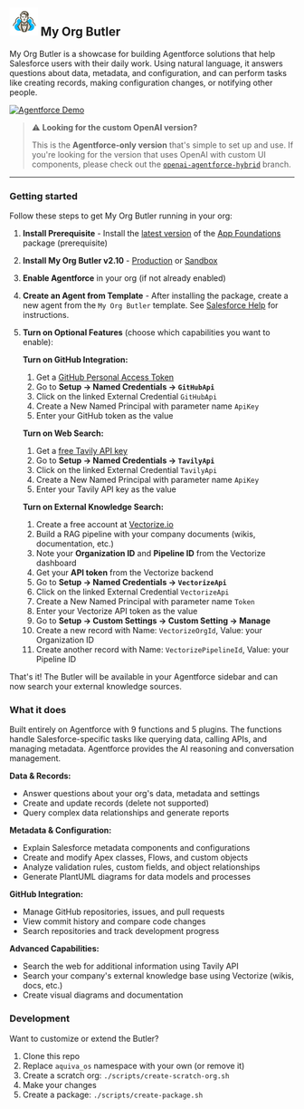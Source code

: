 ## <img src="resources/logo.png" width="50"/> My Org Butler

My Org Butler is a showcase for building Agentforce solutions that help Salesforce users with their daily work. Using natural language, it answers questions about data, metadata, and configuration, and can perform tasks like creating records, making configuration changes, or notifying other people.

[![Agentforce Demo](http://img.youtube.com/vi/_pz1rgWpDXU/hqdefault.jpg)](https://youtu.be/_pz1rgWpDXU "Agentforce Version")


> ⚠️ **Looking for the custom OpenAI version?**
> 
> This is the **Agentforce-only version** that's simple to set up and use. If you're looking for the version that uses OpenAI with custom UI components, please check out the [`openai-agentforce-hybrid`](../../tree/openai-agentforce-hybrid) branch.

---

### Getting started

Follow these steps to get My Org Butler running in your org:

1. **Install Prerequisite** - Install the [latest version](https://login.salesforce.com/packaging/installPackage.apexp?p0=04tVI000000L3ZBYA0) of the [App Foundations](https://github.com/aquivalabs/app-foundations) package (prerequisite)

2. **Install My Org Butler v2.10** - [Production](https://login.salesforce.com/packaging/installPackage.apexp?p0=04tVI000000O16DYAS) or [Sandbox](https://test.salesforce.com/packaging/installPackage.apexp?p0=04tVI000000O16DYAS)

3. **Enable Agentforce** in your org (if not already enabled)

4. **Create an Agent from Template** - After installing the package, create a new agent from the `My Org Butler` template. See [Salesforce Help](https://help.salesforce.com/s/articleView?id=ai.agent_employee_agent_setup.htm&type=5) for instructions.

5. **Turn on Optional Features** (choose which capabilities you want to enable):

   **Turn on GitHub Integration:**
   1. Get a [GitHub Personal Access Token](https://github.com/settings/tokens)
   2. Go to **Setup → Named Credentials → `GitHubApi`**
   3. Click on the linked External Credential `GitHubApi`
   4. Create a New Named Principal with parameter name `ApiKey` 
   5. Enter your GitHub token as the value

   **Turn on Web Search:**
   1. Get a [free Tavily API key](https://tavily.com/)
   2. Go to **Setup → Named Credentials → `TavilyApi`**
   3. Click on the linked External Credential `TavilyApi`  
   4. Create a New Named Principal with parameter name `ApiKey`
   5. Enter your Tavily API key as the value

   **Turn on External Knowledge Search:**
   1. Create a free account at [Vectorize.io](https://platform.vectorize.io/)
   2. Build a RAG pipeline with your company documents (wikis, documentation, etc.)
   3. Note your **Organization ID** and **Pipeline ID** from the Vectorize dashboard
   4. Get your **API token** from the Vectorize backend
   5. Go to **Setup → Named Credentials → `VectorizeApi`**
   6. Click on the linked External Credential `VectorizeApi`
   7. Create a New Named Principal with parameter name `Token`
   8. Enter your Vectorize API token as the value
   9. Go to **Setup → Custom Settings → Custom Setting → Manage**
   10. Create a new record with Name: `VectorizeOrgId`, Value: your Organization ID
   11. Create another record with Name: `VectorizePipelineId`, Value: your Pipeline ID

That's it! The Butler will be available in your Agentforce sidebar and can now search your external knowledge sources.

### What it does

Built entirely on Agentforce with 9 functions and 5 plugins. The functions handle Salesforce-specific tasks like querying data, calling APIs, and managing metadata. Agentforce provides the AI reasoning and conversation management.

**Data & Records:**
- Answer questions about your org's data, metadata and settings
- Create and update records (delete not supported)
- Query complex data relationships and generate reports

**Metadata & Configuration:**
- Explain Salesforce metadata components and configurations
- Create and modify Apex classes, Flows, and custom objects
- Analyze validation rules, custom fields, and object relationships
- Generate PlantUML diagrams for data models and processes

**GitHub Integration:**
- Manage GitHub repositories, issues, and pull requests
- View commit history and compare code changes
- Search repositories and track development progress

**Advanced Capabilities:**
- Search the web for additional information using Tavily API
- Search your company's external knowledge base using Vectorize (wikis, docs, etc.)
- Create visual diagrams and documentation


### Development

Want to customize or extend the Butler?

1. Clone this repo
2. Replace `aquiva_os` namespace with your own (or remove it)
3. Create a scratch org: `./scripts/create-scratch-org.sh`
4. Make your changes
5. Create a package: `./scripts/create-package.sh`
